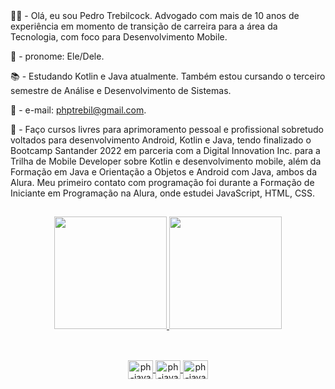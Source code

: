 <div>
🤙🏻 - Olá, eu sou Pedro Trebilcock. Advogado com mais de 10 anos de experiência em momento de transição de carreira para a área da Tecnologia, com foco para Desenvolvimento Mobile. 

👦 - pronome: Ele/Dele.

📚 - Estudando Kotlin e Java atualmente. Também estou cursando o terceiro semestre de Análise e Desenvolvimento de Sistemas.

💌 - e-mail: phptrebil@gmail.com.

🚀 - Faço cursos livres para aprimoramento pessoal e profissional sobretudo voltados para desenvolvimento Android, Kotlin e Java, tendo finalizado o Bootcamp Santander 2022 em parceria com a Digital Innovation Inc. para a Trilha de Mobile Developer sobre Kotlin e desenvolvimento mobile, além da Formação em Java e Orientação a Objetos e Android com Java, ambos da Alura. Meu primeiro contato com programação foi durante a Formação de Iniciante em Programação na Alura, onde estudei JavaScript, HTML, CSS.

</div>
 
 ##

<div align="center">
  <a href="https://github.com/phtrebil">
  <img height="180em" src="https://github-readme-stats.vercel.app/api?username=phtrebil&show_icons=true&theme=light&include_all_commits=true&count_private=true"/>
  <img height="180em" src="https://github-readme-stats.vercel.app/api/top-langs/?username=phtrebil&layout=compact&langs_count=7&theme=light"/>
</div>

##

<div align="center" style="display: inline_block"><br>
  <img align="center" alt="ph-java" height="30" width="40" src="https://cdn.jsdelivr.net/gh/devicons/devicon/icons/android/android-original.svg"">
  <img align="center" alt="ph-java" height="30" width="40" src="https://cdn.jsdelivr.net/gh/devicons/devicon/icons/java/java-original.svg">
  <img align="center" alt="ph-java" height="30" width="40" src="https://cdn.jsdelivr.net/gh/devicons/devicon/icons/kotlin/kotlin-original.svg"">

  
</div>


